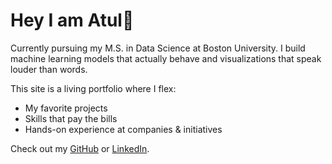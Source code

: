 # Hey I am Atul👋
Currently pursuing my M.S. in Data Science at Boston University. I build machine learning models that actually behave and visualizations that speak louder than words.

This site is a living portfolio where I flex:
- My favorite projects
- Skills that pay the bills
- Hands-on experience at companies & initiatives

Check out my [GitHub](https://github.com/AtulAravindDas) or [LinkedIn](https://www.linkedin.com/in/atularavinddas).
